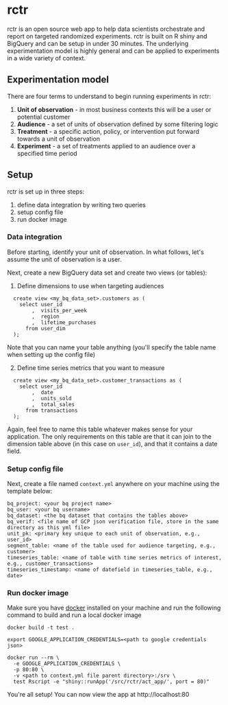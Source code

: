 # rctr

rctr is an open source web app to help data scientists orchestrate and report on targeted randomized experiments. rctr is built on R shiny and BigQuery and can be setup in under 30 minutes. The underlying experimentation model is highly general and can be applied to experiments in a wide variety of context. 

## Experimentation model

There are four terms to understand to begin running experiments in rctr:

1. **Unit of observation** - in most business contexts this will be a user or potential customer
2. **Audience** - a set of units of observation defined by some filtering logic
3. **Treatment** - a specific action, policy, or intervention put forward towards a unit of observation
4. **Experiment** - a set of treatments applied to an audience over a specified time period

## Setup

rctr is set up in three steps:

1. define data integration by writing two queries
2. setup config file
3. run docker image

### Data integration

Before starting, identify your unit of observation. In what follows, let's assume the unit of observation is a user.

Next, create a new BigQuery data set and create two views (or tables):

1. Define dimensions to use when targeting audiences
  
```
  create view <my_bq_data_set>.customers as (
    select user_id
        ,  visits_per_week
        ,  region
        ,  lifetime_purchases
      from user_dim
  );
```

Note that you can name your table anything (you'll specify the table name when setting up the config file)

2. Define time series metrics that you want to measure

```
  create view <my_bq_data_set>.customer_transactions as (
    select user_id
        ,  date
        ,  units_sold
        ,  total_sales
      from transactions
  );
```

Again, feel free to name this table whatever makes sense for your application. The only requirements on this table are that it can join to the dimension table above (in this case on `user_id`), and that it contains a date field.

### Setup config file

Next, create a file named `context.yml` anywhere on your machine using the template below:

```
bq_project: <your bq project name>
bq_user: <your bq username>
bq_dataset: <the bq dataset that contains the tables above>
bq_verif: <file name of GCP json verification file, store in the same directory as this yml file>
unit_pk: <primary key unique to each unit of observation, e.g., user_id>
segment_table: <name of the table used for audience targeting, e.g., customer>
timeseries_table: <name of table with time series metrics of interest, e.g., customer_transactions>
timeseries_timestamp: <name of datefield in timeseries_table, e.g., date>

```

### Run docker image

Make sure you have [docker](https://docs.docker.com/) installed on your machine and run the following command to build and run a local docker image

```
docker build -t test .

export GOOGLE_APPLICATION_CREDENTIALS=<path to google credentials json>

docker run --rm \
  -e GOOGLE_APPLICATION_CREDENTIALS \
  -p 80:80 \
  -v <path to context.yml file parent directory>:/srv \
  test Rscript -e "shiny::runApp('/src/rctr/act_app/', port = 80)"
```

You're all setup! You can now view the app at http://localhost:80


